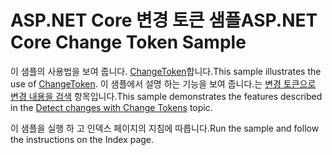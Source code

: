 # <a name="aspnet-core-change-token-sample"></a><span data-ttu-id="34ca9-101">ASP.NET Core 변경 토큰 샘플</span><span class="sxs-lookup"><span data-stu-id="34ca9-101">ASP.NET Core Change Token Sample</span></span>

<span data-ttu-id="34ca9-102">이 샘플의 사용법을 보여 줍니다. [ChangeToken](https://docs.microsoft.com/dotnet/api/microsoft.extensions.primitives.changetoken)합니다.</span><span class="sxs-lookup"><span data-stu-id="34ca9-102">This sample illustrates the use of [ChangeToken](https://docs.microsoft.com/dotnet/api/microsoft.extensions.primitives.changetoken).</span></span> <span data-ttu-id="34ca9-103">이 샘플에서 설명 하는 기능을 보여 줍니다.는 [변경 토큰으로 변경 내용을 검색](https://docs.microsoft.com/aspnet/core/fundamentals/primitives/change-tokens) 항목입니다.</span><span class="sxs-lookup"><span data-stu-id="34ca9-103">This sample demonstrates the features described in the [Detect changes with Change Tokens](https://docs.microsoft.com/aspnet/core/fundamentals/primitives/change-tokens) topic.</span></span>

<span data-ttu-id="34ca9-104">이 샘플을 실행 하 고 인덱스 페이지의 지침에 따릅니다.</span><span class="sxs-lookup"><span data-stu-id="34ca9-104">Run the sample and follow the instructions on the Index page.</span></span>
